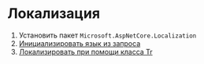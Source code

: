 # Локализация

1. Установить пакет `Microsoft.AspNetCore.Localization`
2. [Инициализировать язык из запроса](./02-init-lang-from-req.md)
3. [Локализировать при помощи класса Tr](./03-1-localize-with-class-tr.md)
